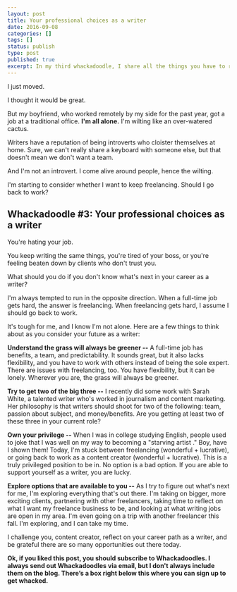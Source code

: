 ```yaml
---
layout: post
title: Your professional choices as a writer
date: 2016-09-08
categories: []
tags: []
status: publish
type: post
published: true
excerpt: In my third whackadoodle, I share all the things you have to remember when you have a career as a writer.
---
```


I just moved.
 
I thought it would be great.

But my boyfriend, who worked remotely by my side for the past year, got a job at a traditional office.
__I'm all alone.__ I'm wilting like an over-watered cactus.

Writers have a reputation of being introverts who cloister themselves at home. Sure, we can't really share a keyboard with someone else, but that doesn't mean we don't want a team.

And I'm not an introvert. I come alive around people, hence the wilting.
 
I'm starting to consider whether I want to keep freelancing. Should I go back to work?

## Whackadoodle #3: Your professional choices as a writer

You're hating your job.

You keep writing the same things, you're tired of your boss, or you're feeling beaten down by clients who don't trust you.

What should you do if you don't know what's next in your career as a writer?

I'm always tempted to run in the opposite direction. When a full-time job gets hard, the answer is freelancing. When freelancing gets hard, I assume I should go back to work.

It's tough for me, and I know I'm not alone. Here are a few things to think about as you consider your future as a writer:

__Understand the grass will always be greener --__ A full-time job has benefits, a team, and predictability. It sounds great, but it also lacks flexibility, and you have to work with others instead of being the sole expert. There are issues with freelancing, too. You have flexibility, but it can be lonely. Wherever you are, the grass will always be greener.

__Try to get two of the big three --__ I recently did some work with Sarah White, a talented writer who's worked in journalism and content marketing. Her philosophy is that writers should shoot for two of the following: team, passion about subject, and money/benefits. Are you getting at least two of these three in your current role?

__Own your privilege --__ When I was in college studying English, people used to joke that I was well on my way to becoming a "starving artist ." Boy, have I shown them! Today, I'm stuck between freelancing (wonderful + lucrative), or going back to work as a content creator (wonderful + lucrative). This is a truly privileged position to be in. No option is a bad option. If you are able to support yourself as a writer, you are lucky.

__Explore options that are available to you --__ As I try to figure out what's next for me, I'm exploring everything that's out there. I'm taking on bigger, more exciting clients, partnering with other freelancers, taking time to reflect on what I want my freelance business to be, and looking at what writing jobs are open in my area. I'm even going on a trip with another freelancer this fall. I'm exploring, and I can take my time. 

I challenge you, content creator, reflect on your career path as a writer, and be grateful there are so many opportunities out there today. 


__Ok, if you liked this post, you should subscribe to Whackadoodles. I always send out Whackadoodles via email, but I don't always include them on the blog. There’s a box right below this where you can sign up to get whacked.__